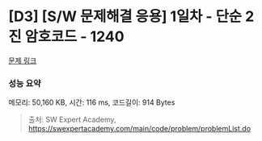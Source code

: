# [D3] [S/W 문제해결 응용] 1일차 - 단순 2진 암호코드 - 1240 

[문제 링크](https://swexpertacademy.com/main/code/problem/problemDetail.do?contestProbId=AV15FZuqAL4CFAYD) 

### 성능 요약

메모리: 50,160 KB, 시간: 116 ms, 코드길이: 914 Bytes



> 출처: SW Expert Academy, https://swexpertacademy.com/main/code/problem/problemList.do